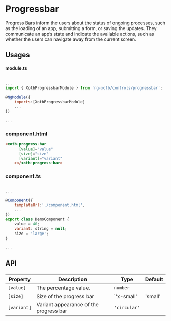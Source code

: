 # Progressbar

Progress Bars inform the users about the status of ongoing processes, such as the loading of an app, submitting a form, or saving the updates. They communicate an app’s state and indicate the available actions, such as whether the users can navigate away from the current screen.

## Usages

#### module.ts
```javascript

...
import { XotbProgressbarModule } from 'ng-xotb/controls/progressbar';

@NgModule({
    imports:[XotbProgressbarModule]
    ...
})

...
```

### component.html
```html
<xotb-progress-bar
      [value]="value"
      [size]="size"
      [variant]="variant"
    ></xotb-progress-bar>
```

### component.ts
```javascript

...

@Component({
    templateUrl:'./component.html',
    ...
})
export class DemoComponent {
    value = 40;
    variant: string = null;
    size = 'large';
}

...
```

## API
 
### <xotb-progress-bar>

| Property | Description | Type | Default |
| --- | --- | --- | --- |
| `[value]` | The percentage value.  | `number` |  |
| `[size]` | Size of the progress bar | `'x-small' | 'small' | 'medium' | 'large'` | `'medium'` |
| `[variant]` | Variant appearance of the progress bar | `'circular'` |  |